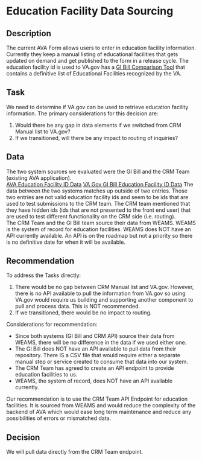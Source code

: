 # Education Facility Data Sourcing

## Description
The current AVA Form allows users to enter in education facility information.  Currently they keep a manual listing of educational facilities that gets updated on demand and get published to the form in a release cycle.  The education facility id is used to 
VA.gov has a [GI Bill Comparison Tool](https://www.va.gov/education/gi-bill-comparison-tool) that contains a definitive list of Educational Facilities recognized by the VA.  

## Task
We need to determine if VA.gov can be used to retrieve education facility information.  The primary considerations for this decision are: 
1.  Would there be any gap in data elements if we switched from CRM Manual list to VA.gov?
2.  If we transitioned, will there be any impact to routing of inquiries?

## Data 
The two system sources we evaluated were the GI Bill and the CRM Team (existing AVA application).  
[AVA Education Facility ID Data](https://github.com/department-of-veterans-affairs/ask-va/files/13270732/ava-data-clean-0.txt)
[VA Gov GI Bill Education Facility ID Data](https://github.com/department-of-veterans-affairs/ask-va/files/13270733/va-data-clean-0.txt)
The data between the two systems matches up outside of two entries.  Those two entries are not valid education facility ids and seem to be ids that are used to test submissions to the CRM team. 
 The CRM team mentioned that they have hidden ids (ids that are not presented to the front end user) that are used to test different functionality on the CRM side (i.e. routing).    
The CRM Team and the GI Bill team source their data from WEAMS.  WEAMS is the system of record for education facilities.  WEAMS does NOT have an API currently available.  An API is on the roadmap but not a priority so there is no definitive date for when it will be available. 

## Recommendation
To address the Tasks directly: 
1) There would be no gap between CRM Manual list and VA.gov.  However, there is no API available to pull the information from VA.gov so using VA.gov would require us building and supporting another component to pull and process data. This is NOT recommended.
2) If we transitioned, there would be no impact to routing. 

Considerations for recommendation: 
*  Since both systems (GI Bill and CRM API) source their data from WEAMS, there will be no difference in the data if we used either one.  
*  The GI Bill does NOT have an API available to pull data from their repository.  There IS a CSV file that would require either a separate manual step or service created to consume that data into our system.
*  The CRM Team has agreed to create an API endpoint to provide education facilities to us.
*  WEAMS, the system of record, does NOT have an API available currently.


Our recommendation is to use the CRM Team API Endpoint for education facilities.  It is sourced from WEAMS and would reduce the complexity of the backend of AVA which would ease long term maintenance and reduce any possibilities of errors or mismatched data. 

## Decision
We will pull data directly from the CRM Team endpoint.
